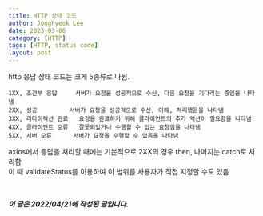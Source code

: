 ```yaml
---
title: HTTP 상태 코드
author: Jonghyeok Lee
date: 2023-03-06
category: [HTTP]
tags: [HTTP, status code]
layout: post
---
```



http 응답 상태 코드는 크게 5종류로 나뉨.

	1XX, 조건부 응답	 	서버가 요청을 성공적으로 수신, 다음 요청을 기다리는 중임을 나타냄
	2XX, 성공    	 	서버가 요청을 성공적으로 수신, 이해, 처리했음을 나타냄
	3XX, 리다이렉션 완료 	요청을 완료하기 위해 클라이언트의 추가 액션이 필요함을 나타냄
	4XX, 클라이언트 오류 	잘못되었거나 수행할 수 없는 요청임을 나타냄
	5XX, 서버 오류 		서버가 요청을 수행할 수 없음을 나타냄

axios에서 응답을 처리할 때에는 기본적으로 2XX의 경우 then, 나머지는 catch로 처리함  
이 때 validateStatus를 이용하여 이 범위를 사용자가 직접 지정할 수도 있음

<br>

***이 글은 2022/04/21에 작성된 글입니다.***
